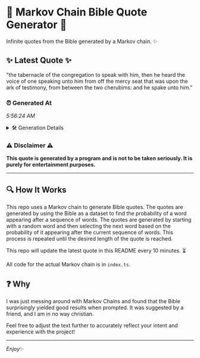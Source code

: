 # 📖 Markov Chain Bible Quote Generator 📖

Infinite quotes from the Bible generated by a Markov chain. ✨

## ✨ Latest Quote ✨
"the tabernacle of the congregation to speak with him, then he heard the voice of one speaking unto him from off the mercy seat that was upon the ark of testimony, from between the two cherubims: and he spake unto him."

### ⏰ Generated At
*5:56:24 AM*

<details>
    <summary>🛠️ Generation Details</summary>
    <p>
        <strong>🌱 Seed:</strong> the<br>
        <strong>🔄 Iterations:</strong> 40<br>
        <strong>📜 Context History:</strong><br>[ the ]: tabernacle<br>[ the, tabernacle ]: of<br>[ the, tabernacle, of ]: the<br>[ the, tabernacle, of, the ]: congregation<br>[ the, tabernacle, of, the, congregation ]: to<br>[ the, tabernacle, of, the, congregation, to ]: speak<br>[ tabernacle, of, the, congregation, to, speak ]: with<br>[ of, the, congregation, to, speak, with ]: him,<br>[ the, congregation, to, speak, with, him, ]: then<br>[ congregation, to, speak, with, him,, then ]: he<br>[ to, speak, with, him,, then, he ]: heard<br>[ speak, with, him,, then, he, heard ]: the<br>[ with, him,, then, he, heard, the ]: voice<br>[ him,, then, he, heard, the, voice ]: of<br>[ then, he, heard, the, voice, of ]: one<br>[ he, heard, the, voice, of, one ]: speaking<br>[ heard, the, voice, of, one, speaking ]: unto<br>[ the, voice, of, one, speaking, unto ]: him<br>[ voice, of, one, speaking, unto, him ]: from<br>[ of, one, speaking, unto, him, from ]: off<br>[ one, speaking, unto, him, from, off ]: the<br>[ speaking, unto, him, from, off, the ]: mercy<br>[ unto, him, from, off, the, mercy ]: seat<br>[ him, from, off, the, mercy, seat ]: that<br>[ from, off, the, mercy, seat, that ]: was<br>[ off, the, mercy, seat, that, was ]: upon<br>[ the, mercy, seat, that, was, upon ]: the<br>[ mercy, seat, that, was, upon, the ]: ark<br>[ seat, that, was, upon, the, ark ]: of<br>[ that, was, upon, the, ark, of ]: testimony,<br>[ was, upon, the, ark, of, testimony, ]: from<br>[ upon, the, ark, of, testimony,, from ]: between<br>[ the, ark, of, testimony,, from, between ]: the<br>[ ark, of, testimony,, from, between, the ]: two<br>[ of, testimony,, from, between, the, two ]: cherubims:<br>[ testimony,, from, between, the, two, cherubims: ]: and<br>[ from, between, the, two, cherubims:, and ]: he<br>[ between, the, two, cherubims:, and, he ]: spake<br>[ the, two, cherubims:, and, he, spake ]: unto<br>[ two, cherubims:, and, he, spake, unto ]: him.<br>
    </p>
</details>

### ⚠️ Disclaimer ⚠️
**This quote is generated by a program and is not to be taken seriously. It is purely for entertainment purposes.**

---

## 🔍 How It Works

This repo uses a Markov chain to generate Bible quotes. The quotes are generated by using the Bible as a dataset to find the probability of a word appearing after a sequence of words. The quotes are generated by starting with a random word and then selecting the next word based on the probability of it appearing after the current sequence of words. This process is repeated until the desired length of the quote is reached.

This repo will update the latest quote in this README every 10 minutes. ⏳

All code for the actual Markov chain is in `index.ts`.

## ❓ Why

I was just messing around with Markov Chains and found that the Bible surprisingly yielded good results when prompted. 
It was suggested by a friend, and I am in no way christian.

Feel free to adjust the text further to accurately reflect your intent and experience with the project!

---

*Enjoy*✨
